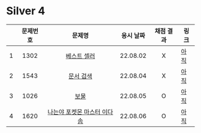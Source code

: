 # Silver 4
||문제번호|문제명|응시 날짜|채점 결과|링크|
|:-:|:--:|:--:|:---:|:---:|--|
|1|1302|[베스트 셀러](./1302.js)|22.08.02|X|[아직]()|
|2|1543|[문서 검색](./1543.js)|22.08.04|X|[아직]()|
|3|1026|[보물](./1026.js)|22.08.05|O|[아직]()|
|4|1620|[나는야 포켓몬 마스터 이다솜](./1620.js)|22.08.06|O|[아직]()|